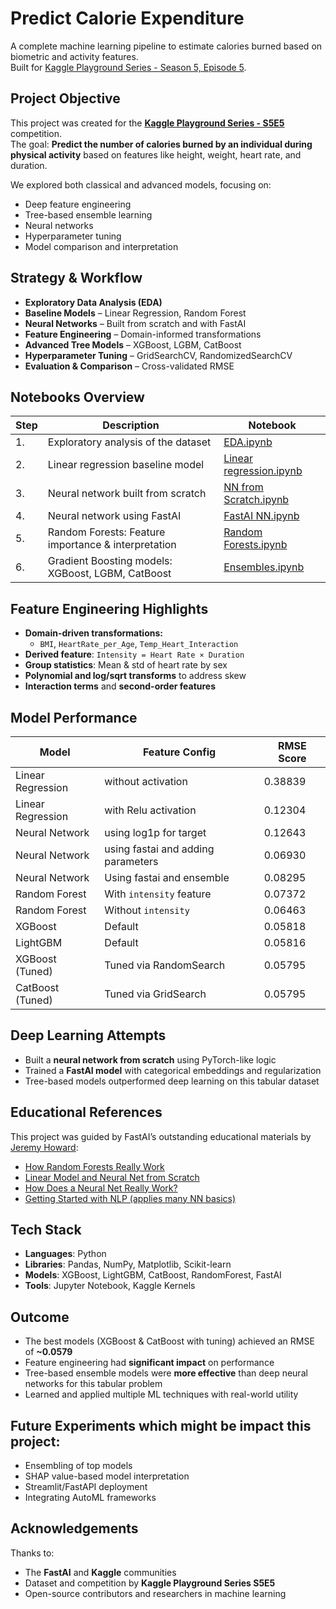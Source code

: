 # Predict Calorie Expenditure

 A complete machine learning pipeline to estimate calories burned based on biometric and activity features.  
 Built for [Kaggle Playground Series - Season 5, Episode 5](https://www.kaggle.com/competitions/playground-series-s5e5/overview).



## Project Objective

This project was created for the **[Kaggle Playground Series - S5E5](https://www.kaggle.com/competitions/playground-series-s5e5/overview)** competition.  
The goal: **Predict the number of calories burned by an individual during physical activity** based on features like height, weight, heart rate, and duration.

We explored both classical and advanced models, focusing on:
- Deep feature engineering  
- Tree-based ensemble learning  
- Neural networks  
- Hyperparameter tuning  
- Model comparison and interpretation



## Strategy & Workflow

* **Exploratory Data Analysis (EDA)**
* **Baseline Models** – Linear Regression, Random Forest
* **Neural Networks** – Built from scratch and with FastAI  
* **Feature Engineering** – Domain-informed transformations    
* **Advanced Tree Models** – XGBoost, LGBM, CatBoost  
* **Hyperparameter Tuning** – GridSearchCV, RandomizedSearchCV  
* **Evaluation & Comparison** – Cross-validated RMSE



## Notebooks Overview

| Step | Description | Notebook |
|------|-------------|----------|
| 1. | Exploratory analysis of the dataset | [EDA.ipynb](https://github.com/sinhasujata/Predict-Calorie-Expenditure/blob/main/EDA.ipynb) |
| 2. | Linear regression baseline model | [Linear regression.ipynb](https://github.com/sinhasujata/Predict-Calorie-Expenditure/blob/main/Linear%20regression.ipynb) |
| 3. | Neural network built from scratch | [NN from Scratch.ipynb](https://github.com/sinhasujata/Predict-Calorie-Expenditure/blob/main/A%20neural%20network.ipynb) |
| 4. | Neural network using FastAI | [FastAI NN.ipynb](https://github.com/sinhasujata/Predict-Calorie-Expenditure/blob/main/neural%20network%20using%20fastai.ipynb) |
| 5. | Random Forests: Feature importance & interpretation | [Random Forests.ipynb](https://github.com/sinhasujata/Predict-Calorie-Expenditure/blob/main/Random%20Forests.ipynb) |
| 6. | Gradient Boosting models: XGBoost, LGBM, CatBoost | [Ensembles.ipynb](https://github.com/sinhasujata/Predict-Calorie-Expenditure/blob/main/Random%20Forests%2C%20Gradient%20Boosting%2C%20LGBM%20and%20CatBoost.ipynb) |



## Feature Engineering Highlights

- **Domain-driven transformations:**
  - `BMI`, `HeartRate_per_Age`, `Temp_Heart_Interaction`
- **Derived feature**: `Intensity = Heart Rate × Duration`
- **Group statistics**: Mean & std of heart rate by sex
- **Polynomial and log/sqrt transforms** to address skew
- **Interaction terms** and **second-order features**



## Model Performance

| Model                 | Feature Config            | RMSE Score |
|----------------------|---------------------------|------------|
| Linear Regression     | without activation        | 0.38839    |
| Linear Regression     | with Relu activation      | 0.12304    |
| Neural Network        | using log1p for target    | 0.12643    |
| Neural Network         | using fastai and adding parameters | 0.06930    |
| Neural Network         | Using fastai and ensemble  | 0.08295    |
| Random Forest         | With `intensity` feature  | 0.07372    |
| Random Forest         | Without `intensity`       | 0.06463    |
| XGBoost               | Default                   | 0.05818    |
| LightGBM              | Default                   | 0.05816    |
| XGBoost (Tuned)       | Tuned via RandomSearch    | 0.05795    |
| CatBoost (Tuned)      | Tuned via GridSearch      | 0.05795    |



## Deep Learning Attempts

- Built a **neural network from scratch** using PyTorch-like logic
- Trained a **FastAI model** with categorical embeddings and regularization
- Tree-based models outperformed deep learning on this tabular dataset



## Educational References

This project was guided by FastAI’s outstanding educational materials by [Jeremy Howard](https://www.fast.ai/):

- [How Random Forests Really Work](https://www.kaggle.com/code/jhoward/how-random-forests-really-work)  
- [Linear Model and Neural Net from Scratch](https://www.kaggle.com/code/jhoward/linear-model-and-neural-net-from-scratch)  
- [How Does a Neural Net Really Work?](https://www.kaggle.com/code/jhoward/how-does-a-neural-net-really-work)  
- [Getting Started with NLP (applies many NN basics)](https://www.kaggle.com/code/jhoward/getting-started-with-nlp-for-absolute-beginners)



## Tech Stack

- **Languages**: Python  
- **Libraries**: Pandas, NumPy, Matplotlib, Scikit-learn  
- **Models**: XGBoost, LightGBM, CatBoost, RandomForest, FastAI  
- **Tools**: Jupyter Notebook, Kaggle Kernels



## Outcome

- The best models (XGBoost & CatBoost with tuning) achieved an RMSE of **~0.0579**  
- Feature engineering had **significant impact** on performance  
- Tree-based ensemble models were **more effective** than deep neural networks for this tabular problem  
- Learned and applied multiple ML techniques with real-world utility



## Future Experiments which might be impact this project:

- Ensembling of top models  
- SHAP value-based model interpretation  
- Streamlit/FastAPI deployment  
- Integrating AutoML frameworks



## Acknowledgements

Thanks to:
- The **FastAI** and **Kaggle** communities  
- Dataset and competition by **Kaggle Playground Series S5E5**  
- Open-source contributors and researchers in machine learning




